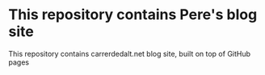 # This repository contains Pere's blog site
This repository contains carrerdedalt.net blog site, built on top of GitHub pages

